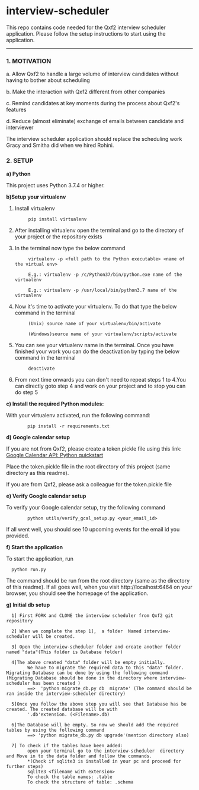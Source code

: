 # interview-scheduler
This repo contains code needed for the Qxf2 interview scheduler application. Please follow the setup instructions to start using the application.

----

### 1. MOTIVATION 


a. Allow Qxf2 to handle a large volume of interview candidates without having to bother about scheduling

b. Make the interaction with Qxf2 different from other companies 

c. Remind candidates at key moments during the process about Qxf2's features

d. Reduce (almost eliminate) exchange of emails between candidate and interviewer

The interview scheduler application should replace the scheduling work Gracy and Smitha did when we hired Rohini. 

### 2. SETUP

__a) Python__

This project uses Python 3.7.4 or higher.


__b)Setup your virtualenv__

1. Install virtualenv

            pip install virtualenv

2. After installing virtualenv open the terminal and go to the directory of your project or the repository exists

3. In the terminal now type the below command


            virtualenv -p <full path to the Python executable> <name of the virtual env>

            E.g.: virtualenv -p /c/Python37/bin/python.exe name of the virtualenv

            E.g.: virtualenv -p /usr/local/bin/python3.7 name of the virtualenv

4. Now it's time to activate your virtualenv. To do that type the below command in the terminal

            (Unix) source name of your virtualenv/bin/activate

            (Windows)source name of your virtualenv/scripts/activate

5. You can see your virtualenv name in the terminal. Once you have finished your work you can do the deactivation by typing the below command in the terminal
      
            deactivate

6. From next time onwards you can don't need to repeat steps 1 to 4.You can directly goto step 4 and work on your project and to stop you can do step 5


__c) Install the required Python modules:__

With your virtualenv activated, run the following command:

            pip install -r requirements.txt

__d) Google calendar setup__

If you are not from Qxf2, please create a token.pickle file using this link: [Google Calendar API: Python quickstart](https://developers.google.com/calendar/quickstart/python)

Place the token.pickle file in the root directory of this project (same directory as this readme).


If you are from Qxf2, please ask a colleague for the token.pickle file


__e) Verify Google calendar setup__

To verify your Google calendar setup, try the following command

            python utils/verify_gcal_setup.py <your_email_id> 

If all went well, you should see 10 upcoming events for the email id you provided.

__f) Start the application__

To start the application, run

      python run.py

The command should be run from the root directory (same as the directory of this readme). If all goes well, when you visit http://localhost:6464 on your browser, you should see the homepage of the application.


__g) Initial db setup__

      1] First FORK and CLONE the interview scheduler from Qxf2 git repository

      2] When we complete the step 1],  a folder  Named interview-scheduler will be created.

      3] Open the interview-scheduler folder and create another folder named "data"(This folder is Database folder)

      4]The above created "data" folder will be empty initially.
            We have to migrate the required data to this "data" folder. Migrating Database can be done by using the following command (Migrating Database should be done in the directory where interview-scheduler has been created ) 
            ==>  'python migrate_db.py db  migrate' (The command should be ran inside the interview-scheduler directory)

      5]Once you follow the above step you will see that Database has be created. The created database will be with 
            '.db'extension. (<Filename>.db)

      6]The Database will be empty. So now we should add the required tables by using the following command
            ==> 'python migrate_db.py db upgrade'(mention directory also)

      7] To check if the tables have been added:
            open your terminal go to the interview-scheduler  directory and Move in to the data folder and follow the commands. 
            *(Check if sqlite3 is installed in your pc and proceed for further steps)
            sqlite3 <filename with extension>
            To check the table names: .table
            To check the structure of table: .schema